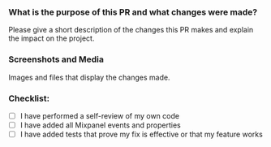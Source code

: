 ### What is the purpose of this PR and what changes were made?

Please give a short description of the changes this PR makes and explain the impact on the project.

### Screenshots and Media

Images and files that display the changes made.

### Checklist:

-   [ ] I have performed a self-review of my own code
-   [ ] I have added all Mixpanel events and properties
-   [ ] I have added tests that prove my fix is effective or that my feature works
